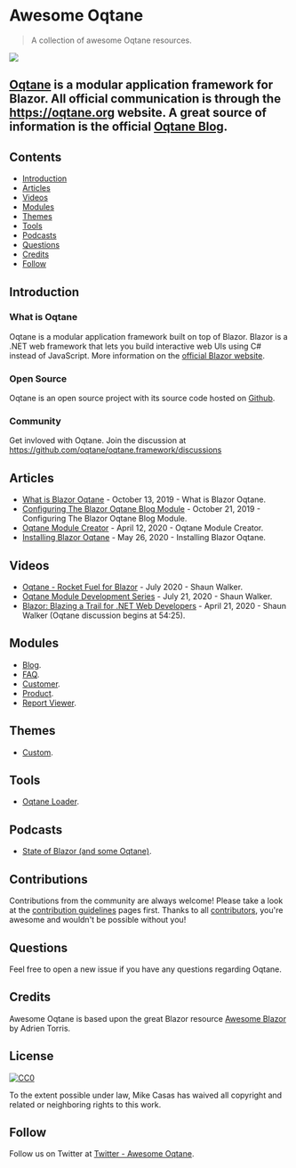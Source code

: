 # Awesome Oqtane


> A collection of awesome Oqtane resources.


[<img src="https://github.com/oqtane/framework/blob/master/oqtane.png?raw=true">](https://oqtane.org)

## [Oqtane](https://oqtane.org) is a modular application framework for Blazor. All official communication is through the https://oqtane.org website. A great source of information is the official [Oqtane Blog](https://www.oqtane.org/Resources/Blog).


## Contents
* [Introduction](#introduction)
* [Articles](#articles)
* [Videos](#videos)
* [Modules](#modules)
* [Themes](#themes)
* [Tools](#tools)
* [Podcasts](#podcasts)
* [Questions](#questions)
* [Credits](#credits)
* [Follow](#follow)

## Introduction

### What is Oqtane
Oqtane is a modular application framework built on top of Blazor. Blazor is a .NET web framework that lets you build interactive web UIs using C# instead of JavaScript. More information on the [official Blazor website](https://blazor.net).

### Open Source
Oqtane is an open source project with its source code hosted on [Github](https://github.com/oqtane/oqtane.framework).

### Community
Get invloved with Oqtane. Join the discussion at https://github.com/oqtane/oqtane.framework/discussions

## Articles

* [What is Blazor Oqtane](https://blazorhelpwebsite.com/ViewBlogPost/16) - October 13, 2019 - What is Blazor Oqtane.
* [Configuring The Blazor Oqtane Blog Module](https://blazorhelpwebsite.com/ViewBlogPost/15) - October 21, 2019 - Configuring The Blazor Oqtane Blog Module.
* [Oqtane Module Creator](https://blazorhelpwebsite.com/ViewBlogPost/4) - April 12, 2020 - Oqtane Module Creator.
* [Installing Blazor Oqtane](https://blazorhelpwebsite.com/ViewBlogPost/1) - May 26, 2020 - Installing Blazor Oqtane.

## Videos
* [Oqtane - Rocket Fuel for Blazor](https://www.twitch.tv/videos/695241610) - July 2020 - Shaun Walker.
* [Oqtane Module Development Series](https://www.youtube.com/playlist?list=PLYhXmd7yV0elLNLfQwZBUlM7ZSMYPTZ_f) - July 21, 2020 - Shaun Walker.
* [Blazor: Blazing a Trail for .NET Web Developers](https://www.youtube.com/watch?reload=9&v=oRbdjmBhYpE&feature=youtu.be) - April 21, 2020 - Shaun Walker (Oqtane discussion begins at 54:25).

## Modules
* [Blog](https://github.com/oqtane/oqtane.blogs).
* [FAQ](https://github.com/jimspillane/JimS.FAQs.Module).
* [Customer](https://github.com/mikecasas/oqtane-customers).
* [Product](https://github.com/mikecasas/oqtane-products).
* [Report Viewer](https://github.com/mikecasas/oqtane-report-viewer).

## Themes
* [Custom](https://github.com/oqtane/oqtane.theme.cerulean).

## Tools
* [Oqtane Loader](https://github.com/chlupac/Oqtane.Loader).

## Podcasts
* [State of Blazor (and some Oqtane)](http://azuredevopspodcast.clear-measure.com/michael-washington-on-the-state-of-blazor-episode-88).

## Contributions 
Contributions from the community are always welcome! Please take a look at the [contribution guidelines](https://github.com/mikecasas/awesome-oqtane/blob/master/CONTRIBUTING.md) pages first. Thanks to all [contributors](https://github.com/mikecasas/awesome-oqtane/graphs/contributors), you're awesome and wouldn't be possible without you!

## Questions
Feel free to open a new issue if you have any questions regarding Oqtane.

## Credits
Awesome Oqtane is based upon the great Blazor resource [Awesome Blazor](https://github.com/AdrienTorris/awesome-blazor) by Adrien Torris.


## License

[![CC0](http://mirrors.creativecommons.org/presskit/buttons/88x31/svg/cc-zero.svg)](https://creativecommons.org/publicdomain/zero/1.0/)

To the extent possible under law, Mike Casas has waived all copyright and related or neighboring rights to this work.

## Follow
Follow us on Twitter at [Twitter - Awesome Oqtane](https://twitter.com/awesomeoqtane).